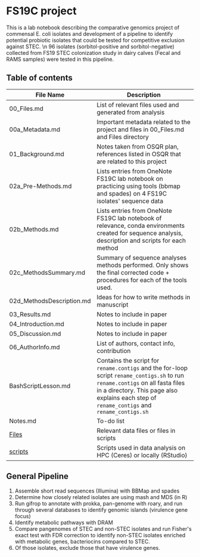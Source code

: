 # **FS19C project**

This is a lab notebook describing the comparative genomics project of commensal E. coli isolates and development of a pipeline to identify potential probiotic isolates that could be tested for competitive exclusion against STEC. \n
96 isolates (sorbitol-positive and sorbitol-negative) collected from FS19 STEC colonization study in dairy calves (Fecal and RAMS samples) were tested in this pipeline.

## **Table of contents**
| File Name  | Description |
| -- | -- |
| 00_Files.md | List of relevant files used and generated from analysis |
| 00a_Metadata.md | Important metadata related to the project and files in 00_Files.md and Files directory|
| 01_Background.md | Notes taken from OSQR plan, references listed in OSQR that are related to this project |
| 02a_Pre-Methods.md | Lists entries from OneNote FS19C lab notebook on practicing using tools (bbmap and spades) on 4 FS19C isolates' sequence data |
| 02b_Methods.md | Lists entries from OneNote FS19C lab notebook of relevance, conda environments created for sequence analysis, description and scripts for each method|
| 02c_MethodsSummary.md| Summary of sequence analyses methods performed. Only shows the final corrected code + procedures for each of the tools used.|
| 02d_MethodsDescription.md | Ideas for how to write methods in manuscript |
| 03_Results.md | Notes to include in paper |
| 04_Introduction.md | Notes to include in paper |
| 05_Discussion.md | Notes to include in paper |
| 06_AuthorInfo.md | List of authors, contact info, contribution |
| BashScriptLesson.md | Contains the script for `rename.contigs` and the for-loop script `rename_contigs.sh` to run `rename.contigs` on all fasta files in a directory. This page also explains each step of `rename_contigs` and `rename_contigs.sh` |
| Notes.md | To-do list |
| [Files](https://github.com/k39ajdM2/Notebook/tree/main/Files) | Relevant data files or files in scripts |
| [scripts](https://github.com/k39ajdM2/Notebook/tree/main/scripts) | Scripts used in data analysis on HPC (Ceres) or locally (RStudio) |

## **General Pipeline**
1. Assemble short read sequences (Illumina) with BBMap and spades
2. Determine how closely related isolates are using mash and MDS (in R)
3. Run gifrop to annotate with prokka, pan-genome with roary, and run through several databases to identify genomic islands (virulence gene focus)
4. Identify metabolic pathways with DRAM
5. Compare pangenomes of STEC and non-STEC isolates and run Fisher's exact test with FDR correction to identify non-STEC isolates enriched with metabolic genes, bacteriocins compared to STEC.
6. Of those isolates, exclude those that have virulence genes.
